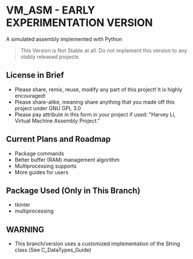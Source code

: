 # VM_ASM - EARLY EXPERIMENTATION VERSION
 A simulated assembly implemented with Python

> This Version is Not Stable at all. Do not implement this version to any stably released projects

## License in Brief

+ Please share, remix, reuse, modify any part of this project! It is highly encouraged!
+ Please share-alike, meaning share anything that you made off this project under GNU GPL 3.0
+ Please pay attribute in this form in your project if used: "Harvey Li, Virtual Machine Assembly Project."

## Current Plans and Roadmap

+ Package commands
+ Better buffer (RAM) management algorithm
+ Multiprocessing supports
+ More guides for users


## Package Used (Only in This Branch)
   
+ tkinter
+ multiprocessing

## WARNING

+ This branch/version uses a customized implementation of the String class (See C_DataTypes_Guide)